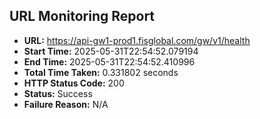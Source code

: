 ## URL Monitoring Report

- **URL:** https://api-gw1-prod1.fisglobal.com/gw/v1/health
- **Start Time:** 2025-05-31T22:54:52.079194
- **End Time:** 2025-05-31T22:54:52.410996
- **Total Time Taken:** 0.331802 seconds
- **HTTP Status Code:** 200
- **Status:** Success
- **Failure Reason:** N/A
